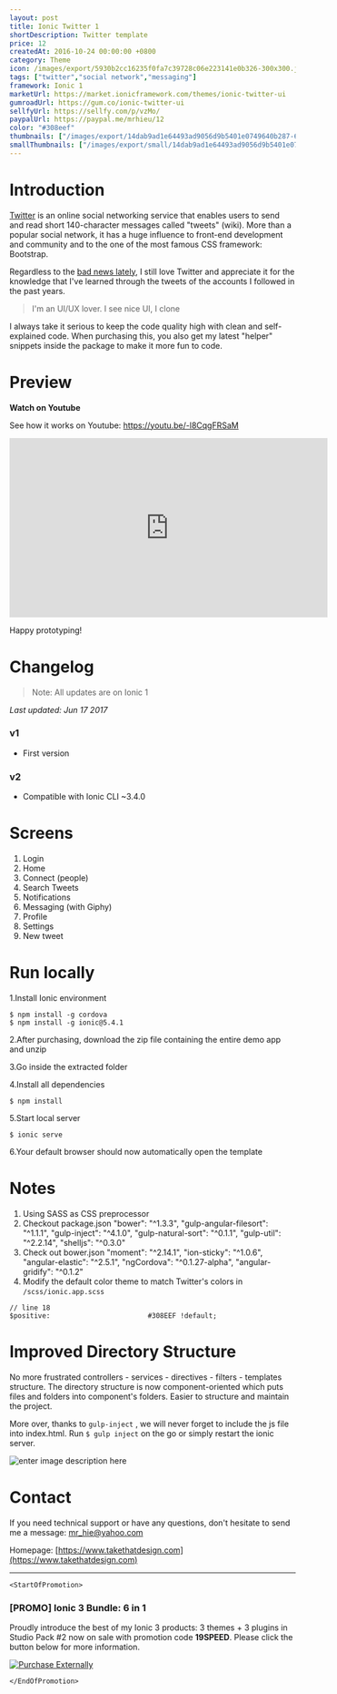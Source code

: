 ```yaml
---
layout: post
title: Ionic Twitter 1
shortDescription: Twitter template 
price: 12
createdAt: 2016-10-24 00:00:00 +0800
category: Theme
icon: /images/export/5930b2cc16235f0fa7c39728c06e223141e0b326-300x300.jpg
tags: ["twitter","social network","messaging"]
framework: Ionic 1
marketUrl: https://market.ionicframework.com/themes/ionic-twitter-ui
gumroadUrl: https://gum.co/ionic-twitter-ui
sellfyUrl: https://sellfy.com/p/vzMo/
paypalUrl: https://paypal.me/mrhieu/12
color: "#308eef"
thumbnails: ["/images/export/14dab9ad1e64493ad9056d9b5401e0749640b287-665x1182.jpg","/images/export/efd0144d3d4dc4ad0ba8c5618d31431de502f05b-665x1182.jpg","/images/export/467e1bb67af60d384e48d0a4365ceff4e0d7eaea-665x1182.jpg","/images/export/b26b7a1f1851af3f0ed7ea47c59f69ea822c0f0b-665x1182.jpg","/images/export/bd6e4554fa05bb2a41606793a5eab17266cae6ca-665x1182.jpg","/images/export/c17300b19e8e9b3996a218620be9b3438e7667d2-665x1182.jpg"]
smallThumbnails: ["/images/export/small/14dab9ad1e64493ad9056d9b5401e0749640b287-665x1182.jpg","/images/export/small/efd0144d3d4dc4ad0ba8c5618d31431de502f05b-665x1182.jpg","/images/export/small/467e1bb67af60d384e48d0a4365ceff4e0d7eaea-665x1182.jpg"]
---
```


# Introduction

[Twitter](https://twitter.com/) is an online social networking service that enables users to send and read short 140-character messages called "tweets" (wiki). More than a popular social network, it has a huge influence to front-end development and community and to the one of the most famous CSS framework: Bootstrap. 

Regardless to the [bad news lately](http://thenextweb.com/twitter/2016/10/18/twitter-weibo-value/), I still love Twitter and appreciate it for the knowledge that I've learned through the tweets of the accounts I followed in the past years.

> I'm an UI/UX lover. I see nice UI, I clone

I always take it serious to keep the code quality high with clean and self-explained code. When purchasing this, you also get my latest "helper" snippets inside the package to make it more fun to code.

# Preview




**Watch on Youtube**

See how it works on Youtube: https://youtu.be/-l8CqgFRSaM

<iframe width="560" height="315" src="https://www.youtube.com/embed/-l8CqgFRSaM" frameborder="0" allow="accelerometer; autoplay; encrypted-media; gyroscope; picture-in-picture" allowfullscreen></iframe>


Happy prototyping!


# Changelog

> Note: All updates are on Ionic 1

*Last updated: Jun 17 2017*

### v1

* First version

### v2

* Compatible with Ionic CLI ~3.4.0

# Screens

1. Login
2. Home
3. Connect (people)
4. Search Tweets
4. Notifications
5. Messaging (with Giphy)
6. Profile
7. Settings
8. New tweet

# Run locally
1.Install Ionic environment

```
$ npm install -g cordova
$ npm install -g ionic@5.4.1
```

2.After purchasing, download the zip file containing the entire demo app and unzip

3.Go inside the extracted folder

4.Install all dependencies

```
$ npm install
```

5.Start local server
```
$ ionic serve
```

6.Your default browser should now automatically open the template


# Notes

1. Using SASS as CSS preprocessor
2. Checkout package.json
	"bower": "^1.3.3",
    "gulp-angular-filesort": "^1.1.1",
    "gulp-inject": "^4.1.0",
    "gulp-natural-sort": "^0.1.1",
    "gulp-util": "^2.2.14",
    "shelljs": "^0.3.0" 
3. Check out bower.json 
	"moment": "^2.14.1",
    "ion-sticky": "^1.0.6",
    "angular-elastic": "^2.5.1",
    "ngCordova": "^0.1.27-alpha",
    "angular-gridify": "^0.1.2"
4. Modify the default color theme to match Twitter's colors in `/scss/ionic.app.scss`
```
// line 18
$positive:                        #308EEF !default;
```

# Improved Directory Structure
No more frustrated controllers - services - directives - filters - templates structure. The directory structure is now component-oriented which puts files and folders into component's folders. Easier to structure and maintain the project.

More over, thanks to `gulp-inject` , we will never forget to include the js file into index.html. Run `$ gulp inject` on the go or simply restart the ionic server.

![enter image description here](https://www.dropbox.com/s/hu0plk833tzy6h3/tw_directory_structure.png?raw=1)

# Contact
If you need technical support or have any questions, don't hesitate to send me a message: [mr_hie@yahoo.com](mailto:mr_hie@yahoo.com)

Homepage: [https://www.takethatdesign.com](https://www.takethatdesign.com)


------------------

`<StartOfPromotion>`
### [PROMO] Ionic 3 Bundle: 6 in 1
Proudly introduce the best of my Ionic 3 products: 3 themes + 3 plugins in Studio Pack #2  now on sale with promotion code **19SPEED**. Please click the button below for more information.

[![Purchase Externally](http://bit.ly/2E4p4z3)](https://gum.co/ionic3-ui-bundle)

`</EndOfPromotion>`
